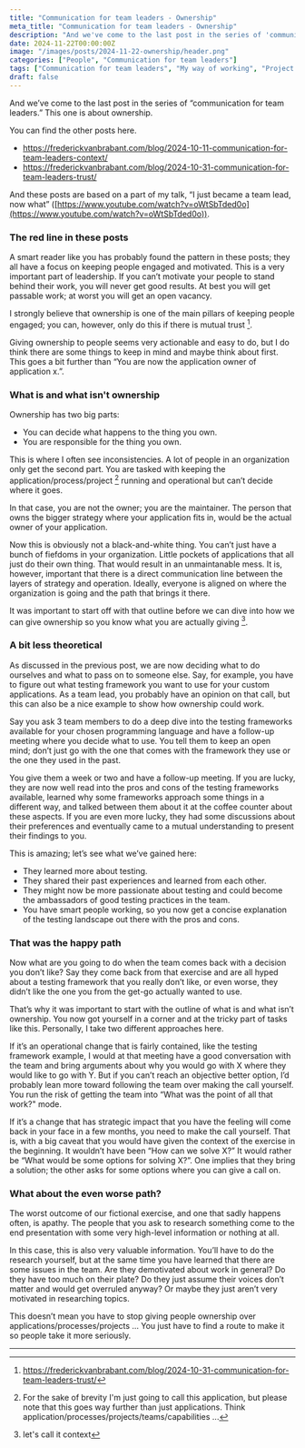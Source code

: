 ```yaml
---
title: "Communication for team leaders - Ownership"
meta_title: "Communication for team leaders - Ownership"
description: "And we've come to the last post in the series of 'communication for team leaders'. This one is about ownership. It's dives in what it actually means to give ownership and what the consequences are"
date: 2024-11-22T00:00:00Z
image: "/images/posts/2024-11-22-ownership/header.png"
categories: ["People", "Communication for team leaders"]
tags: ["Communication for team leaders", "My way of working", "Project lead"]
draft: false
---
```


And we’ve come to the last post in the series of “communication for team leaders.” This one is about ownership.

You can find the other posts here.

- https://frederickvanbrabant.com/blog/2024-10-11-communication-for-team-leaders-context/
- https://frederickvanbrabant.com/blog/2024-10-31-communication-for-team-leaders-trust/

And these posts are based on a part of my talk, “I just became a team lead, now what” ([https://www.youtube.com/watch?v=oWtSbTded0o](https://www.youtube.com/watch?v=oWtSbTded0o)).

### The red line in these posts

A smart reader like you has probably found the pattern in these posts; they all have a focus on keeping people engaged and motivated. This is a very important part of leadership. If you can’t motivate your people to stand behind their work, you will never get good results. At best you will get passable work; at worst you will get an open vacancy.

I strongly believe that ownership is one of the main pillars of keeping people engaged; you can, however, only do this if there is mutual trust [^1].

Giving ownership to people seems very actionable and easy to do, but I do think there are some things to keep in mind and maybe think about first. This goes a bit further than “You are now the application owner of application x.”.

### What is and what isn't ownership

Ownership has two big parts:

- You can decide what happens to the thing you own.
- You are responsible for the thing you own.

This is where I often see inconsistencies. A lot of people in an organization only get the second part. You are tasked with keeping the application/process/project [^2] running and operational but can’t decide where it goes.

In that case, you are not the owner; you are the maintainer. The person that owns the bigger strategy where your application fits in, would be the actual owner of your application.

Now this is obviously not a black-and-white thing. You can’t just have a bunch of fiefdoms in your organization. Little pockets of applications that all just do their own thing. That would result in an unmaintanable mess. It is, however, important that there is a direct communication line between the layers of strategy and operation. Ideally, everyone is aligned on where the organization is going and the path that brings it there.

It was important to start off with that outline before we can dive into how we can give ownership so you know what you are actually giving [^3].

### A bit less theoretical

As discussed in the previous post, we are now deciding what to do ourselves and what to pass on to someone else. Say, for example, you have to figure out what testing framework you want to use for your custom applications. As a team lead, you probably have an opinion on that call, but this can also be a nice example to show how ownership could work.

Say you ask 3 team members to do a deep dive into the testing frameworks available for your chosen programming language and have a follow-up meeting where you decide what to use. You tell them to keep an open mind; don’t just go with the one that comes with the framework they use or the one they used in the past.

You give them a week or two and have a follow-up meeting. If you are lucky, they are now well read into the pros and cons of the testing frameworks available, learned why some frameworks approach some things in a different way, and talked between them about it at the coffee counter about these aspects. If you are even more lucky, they had some discussions about their preferences and eventually came to a mutual understanding to present their findings to you.

This is amazing; let’s see what we’ve gained here:

- They learned more about testing.
- They shared their past experiences and learned from each other.
- They might now be more passionate about testing and could become the ambassadors of good testing practices in the team.
- You have smart people working, so you now get a concise explanation of the testing landscape out there with the pros and cons.

### That was the happy path

Now what are you going to do when the team comes back with a decision you don’t like? Say they come back from that exercise and are all hyped about a testing framework that you really don’t like, or even worse, they didn’t like the one you from the get-go actually wanted to use.

That’s why it was important to start with the outline of what is and what isn’t ownership. You now got yourself in a corner and at the tricky part of tasks like this. Personally, I take two different approaches here.

If it’s an operational change that is fairly contained, like the testing framework example, I would at that meeting have a good conversation with the team and bring arguments about why you would go with X where they would like to go with Y. But if you can’t reach an objective better option, I’d probably lean more toward following the team over making the call yourself. You run the risk of getting the team into “What was the point of all that work?" mode.

If it’s a change that has strategic impact that you have the feeling will come back in your face in a few months, you need to make the call yourself. That is, with a big caveat that you would have given the context of the exercise in the beginning. It wouldn’t have been “How can we solve X?” It would rather be “What would be some options for solving X?”. One implies that they bring a solution; the other asks for some options where you can give a call on.

### What about the even worse path?

The worst outcome of our fictional exercise, and one that sadly happens often, is apathy. The people that you ask to research something come to the end presentation with some very high-level information or nothing at all.

In this case, this is also very valuable information. You’ll have to do the research yourself, but at the same time you have learned that there are some issues in the team. Are they demotivated about work in general? Do they have too much on their plate? Do they just assume their voices don’t matter and would get overruled anyway? Or maybe they just aren’t very motivated in researching topics.

This doesn’t mean you have to stop giving people ownership over applications/processes/projects … You just have to find a route to make it so people take it more seriously.

---

[^1]: https://frederickvanbrabant.com/blog/2024-10-31-communication-for-team-leaders-trust/

[^2]: For the sake of brevity I'm just going to call this application, but please note that this goes way further than just applications. Think application/processes/projects/teams/capabilities ...

[^3]: let's call it context
